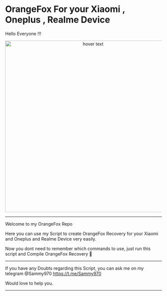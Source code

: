 # OrangeFox For your Xiaomi , Oneplus , Realme Device

Hello Everyone !!!

<p align="center">
  <img src="https://pbs.twimg.com/media/EYtmbB5XgAQG3Wr.jpg" width="550" title="hover text">

_______________________________________
Welcome to my OrangeFox Repo 

Here you can use my Script to create OrangeFox Recovery for your Xiaomi and Oneplus and Realme Device very easily.

Now you dont need to remember which commands to use, just run this script and Compile OrangeFox Recovery 🦊
_______________________________________

If you have any Doubts regarding this Script, you can ask me on my telegram @Sammy970 https://t.me/Sammy970

Would love to help you.

_______________________________________
